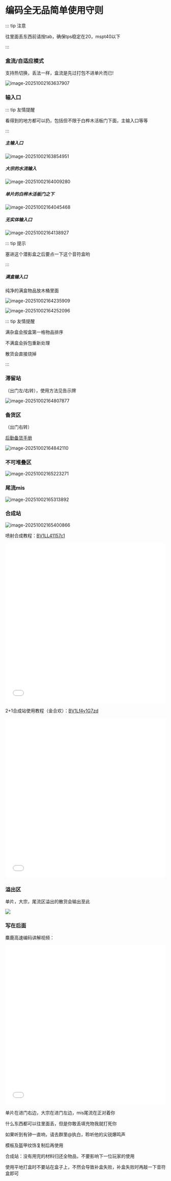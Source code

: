 # 编码全无品简单使用守则

::: tip 注意

往里面丢东西前请按tab，确保tps稳定在20，mspt40以下

:::

### 盒流/自适应模式

支持热切换，丢法一样，盒流是先过打包不进单片而已!

![image-20251002163637907](https://bu.dusays.com/2025/10/02/68de39976c4dd.webp)

### 输入口

::: tip 友情提醒

看得到的地方都可以扔，包括但不限于白桦木活板门下面，主输入口等等

:::

##### 主输入口

![image-20251002163854951](https://bu.dusays.com/2025/10/02/68de3a207adba.webp)

##### 大宗的水流输入

![image-20251002164009280](https://bu.dusays.com/2025/10/02/68de3a6b371b5.webp)

##### 单片的白桦木活板门之下

![image-20251002164045468](https://bu.dusays.com/2025/10/02/68de3a90275eb.webp)

##### 无实体输入口

![image-20251002164138927](https://bu.dusays.com/2025/10/02/68de3ac479871.webp)

::: tip 提示

塞进这个潜影盒之后要点一下这个音符盒哟

:::

##### 满盒输入口

纯净的满盒物品放木桶里面

![image-20251002164235909](https://bu.dusays.com/2025/10/02/68de3afd6e0ab.webp)

![image-20251002164252096](https://bu.dusays.com/2025/10/02/68de3b0d815fa.webp)

::: tip 友情提醒

满杂盒会按盒第一格物品排序

不满盒会拆包重新处理

散货会直接烧掉

:::

### 滞留站

（出门左/右转），使用方法见告示牌

![image-20251002164807877](https://bu.dusays.com/2025/10/02/68de3c495568b.webp)

### 备货区

（出门右转）

[后勤备货手册](/2-生电群组服/2.4-玩家文档/2.412-后勤备货手册.md)

![image-20251002164842110](https://bu.dusays.com/2025/10/02/68de3c6c3a236.webp)

### 不可堆叠区

![image-20251002165223271](https://bu.dusays.com/2025/10/02/68de3d48d74ab.webp)

### 尾流mis

![image-20251002165313892](https://bu.dusays.com/2025/10/02/68de3d7b58a78.webp)

### 合成站

![image-20251002165400866](https://bu.dusays.com/2025/10/02/68de3daa95b31.webp)

喷射合成教程：[BV1LL41157c1](https://www.bilibili.com/video/BV1LL41157c1?vd_source=5a1e0bd6abf097f74aab3fa311bb54e5)

<iframe id="bilibili-video" src="//player.bilibili.com/player.html?isOutside=true&aid=465566841&bvid=BV1LL41157c1&cid=480564856&p=1&autoplay=0" 
width="100%" height="500" 
        scrolling="no" border="0" frameborder="no" framespacing="0" allowfullscreen="true"></iframe>



2+1合成站使用教程（金合欢）：[BV1Lf4y1G7zd](https://www.bilibili.com/video/BV1Lf4y1G7zd?vd_source=5a1e0bd6abf097f74aab3fa311bb54e5)

<iframe id="bilibili-video-2" 
    src="//player.bilibili.com/player.html?isOutside=true&aid=292470629&bvid=BV1Lf4y1G7zd&cid=391817994&p=1&autoplay=0" 
    width="100%" height="500" 
    scrolling="no" border="0" frameborder="no" framespacing="0" allowfullscreen="true">
</iframe>





### 溢出区

单片，大宗，尾流区溢出的散货会输出至此

![](https://bu.dusays.com/2025/10/02/68de3ce64f0e2.webp)

### 写在后面

麋鹿高速编码讲解视频：

<iframe id="bilibili-video-3" src="//player.bilibili.com/player.html?isOutside=true&aid=114953121959816&bvid=BV1nehHztEBf&cid=31422156188&p=1&autoplay=0" 
width="100%" height="500" 
        scrolling="no" border="0" frameborder="no" framespacing="0" allowfullscreen="true"></iframe>


单片在进门右边，大宗在进门左边，mis尾流在正对着你

什么东西都可以往里面丢，但是你敢丢填充物我就打死你

如果听到有钟一直响，请去群里@执白，聆听他的尖锐爆鸣声

模板及盔甲纹饰复制后再使用

合成站：没有用完的材料归还全物品，不要影响下一位玩家的使用

使用平地打盒时不要站在盒子上，不然会导致补盒失败，补盒失败时再敲一下音符盒即可

